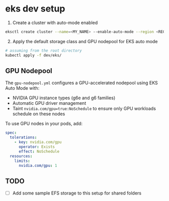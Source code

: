 # eks dev setup

1. Create a cluster with auto-mode enabled
```bash
eksctl create cluster --name=<MY_NAME> --enable-auto-mode --region <REGION>
```

2. Apply the default storage class and GPU nodepool for EKS auto mode

```bash
# assuming from the root directory
kubectl apply -f dev/eks/
```

## GPU Nodepool
The `gpu-nodepool.yml` configures a GPU-accelerated nodepool using EKS Auto Mode with:
- NVIDIA GPU instance types (g6e and g6 families)
- Automatic GPU driver management
- Taint `nvidia.com/gpu=true:NoSchedule` to ensure only GPU workloads schedule on these nodes

To use GPU nodes in your pods, add:
```yaml
spec:
  tolerations:
    - key: nvidia.com/gpu
      operator: Exists
      effect: NoSchedule
  resources:
    limits:
      nvidia.com/gpu: 1
```

## TODO
- [ ] Add some sample EFS storage to this setup for shared folders
